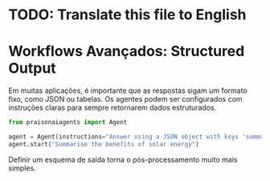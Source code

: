 # TODO: Translate this file to English

# Workflows Avançados: Structured Output

Em muitas aplicações, é importante que as respostas sigam um formato fixo, como JSON ou tabelas. Os agentes podem ser configurados com instruções claras para sempre retornarem dados estruturados.

```python
from praisonaiagents import Agent

agent = Agent(instructions="Answer using a JSON object with keys 'summary' and 'sources'.")
agent.start("Summarise the benefits of solar energy")
```

Definir um esquema de saída torna o pós-processamento muito mais simples.
